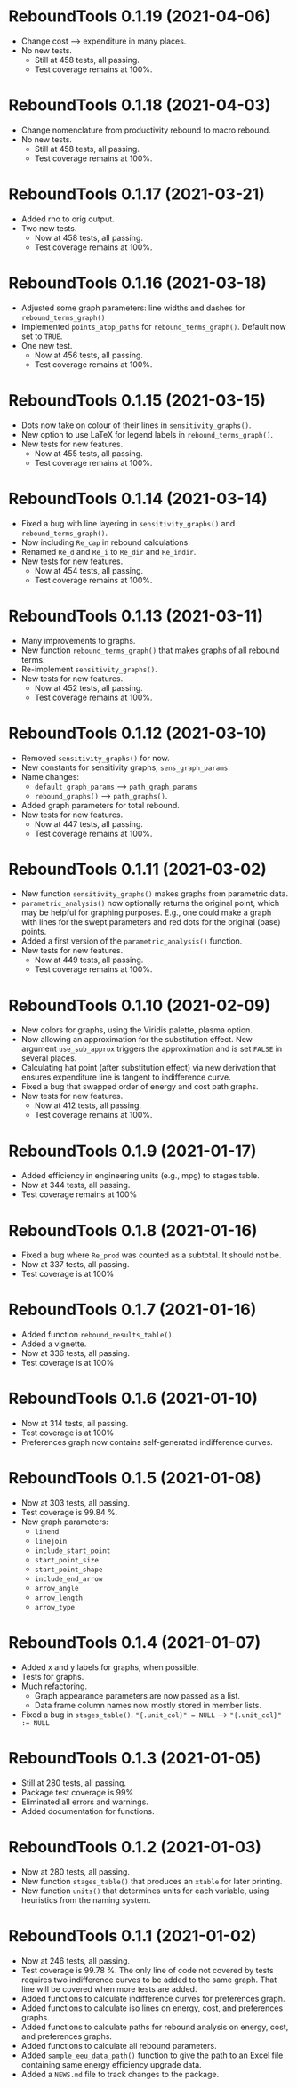 # ReboundTools 0.1.19 (2021-04-06)

* Change cost --> expenditure in many places.
* No new tests.
    - Still at 458 tests, all passing.
    - Test coverage remains at 100%.


# ReboundTools 0.1.18 (2021-04-03)

* Change nomenclature from productivity rebound to macro rebound.
* No new tests.
    - Still at 458 tests, all passing.
    - Test coverage remains at 100%.


# ReboundTools 0.1.17 (2021-03-21)

* Added rho to orig output.
* Two new tests.
    - Now at 458 tests, all passing.
    - Test coverage remains at 100%.


# ReboundTools 0.1.16 (2021-03-18)

* Adjusted some graph parameters:
  line widths and dashes for `rebound_terms_graph()`
* Implemented `points_atop_paths` for `rebound_terms_graph()`.
  Default now set to `TRUE`.
* One new test.
    - Now at 456 tests, all passing.
    - Test coverage remains at 100%.


# ReboundTools 0.1.15 (2021-03-15)

* Dots now take on colour of their lines in `sensitivity_graphs()`.
* New option to use LaTeX for legend labels in
  `rebound_terms_graph()`.
* New tests for new features.
    - Now at 455 tests, all passing.
    - Test coverage remains at 100%.


# ReboundTools 0.1.14 (2021-03-14)

* Fixed a bug with line layering in 
  `sensitivity_graphs()` and `rebound_terms_graph()`.
* Now including `Re_cap` in rebound calculations.
* Renamed `Re_d` and `Re_i` to `Re_dir` and `Re_indir`.
* New tests for new features.
    - Now at 454 tests, all passing.
    - Test coverage remains at 100%.


# ReboundTools 0.1.13 (2021-03-11)

* Many improvements to graphs.
* New function `rebound_terms_graph()`
  that makes graphs of all rebound terms.
* Re-implement `sensitivity_graphs()`.
* New tests for new features.
    - Now at 452 tests, all passing.
    - Test coverage remains at 100%.


# ReboundTools 0.1.12 (2021-03-10)

* Removed `sensitivity_graphs()` for now.
* New constants for sensitivity graphs, `sens_graph_params`.
* Name changes: 
    * `default_graph_params` --> `path_graph_params`
    * `rebound_graphs()` --> `path_graphs()`.
* Added graph parameters for total rebound.
* New tests for new features.
    - Now at 447 tests, all passing.
    - Test coverage remains at 100%.


# ReboundTools 0.1.11 (2021-03-02)

* New function `sensitivity_graphs()` makes graphs from parametric data.
* `parametric_analysis()` now optionally returns the original point,
  which may be helpful for graphing purposes.
  E.g., one could make a graph with lines for the swept parameters and 
  red dots for the original (base) points.
* Added a first version of the `parametric_analysis()` function.
* New tests for new features.
    - Now at 449 tests, all passing.
    - Test coverage remains at 100%.


# ReboundTools 0.1.10 (2021-02-09)

* New colors for graphs, using the Viridis palette, plasma option.
* Now allowing an approximation for the substitution effect.
  New argument `use_sub_approx` triggers the approximation
  and is set `FALSE` in several places.
* Calculating hat point (after substitution effect)
  via new derivation that ensures expenditure line is tangent to indifference curve.
* Fixed a bug that swapped order of energy and cost path graphs.
* New tests for new features.
    - Now at 412 tests, all passing.
    - Test coverage remains at 100%.


# ReboundTools 0.1.9 (2021-01-17)

* Added efficiency in engineering units (e.g., mpg) to stages table.
* Now at 344 tests, all passing.
* Test coverage remains at 100%


# ReboundTools 0.1.8 (2021-01-16)

* Fixed a bug where `Re_prod` was counted as a subtotal.
  It should not be.
* Now at 337 tests, all passing.
* Test coverage is at 100%


# ReboundTools 0.1.7 (2021-01-16)

* Added function `rebound_results_table()`.
* Added a vignette.
* Now at 336 tests, all passing.
* Test coverage is at 100%


# ReboundTools 0.1.6 (2021-01-10)

* Now at 314 tests, all passing.
* Test coverage is at 100%
* Preferences graph now contains self-generated indifference curves.


# ReboundTools 0.1.5 (2021-01-08)

* Now at 303 tests, all passing.
* Test coverage is 99.84 %. 
* New graph parameters:
    - `linend`
    - `linejoin`
    - `include_start_point`
    - `start_point_size`
    - `start_point_shape`
    - `include_end_arrow`
    - `arrow_angle`
    - `arrow_length`
    - `arrow_type`


# ReboundTools 0.1.4 (2021-01-07)

* Added x and y labels for graphs, when possible.
* Tests for graphs.
* Much refactoring.
    - Graph appearance parameters are now passed as a list.
    - Data frame column names now mostly stored in member lists.
* Fixed a bug in `stages_table()`. 
  `"{.unit_col}" = NULL` --> `"{.unit_col}" := NULL`
  

# ReboundTools 0.1.3 (2021-01-05)

* Still at 280 tests, all passing.
* Package test coverage is 99%
* Eliminated all errors and warnings.
* Added documentation for functions.


# ReboundTools 0.1.2 (2021-01-03)

* Now at 280 tests, all passing.
* New function `stages_table()` that produces an `xtable` for later printing.
* New function `units()` that determines units for each variable,
  using heuristics from the naming system.


# ReboundTools 0.1.1 (2021-01-02)

* Now at 246 tests, all passing.
* Test coverage is 99.78 %. 
  The only line of code not covered by tests
  requires two indifference curves to be added to the same graph.
  That line will be covered when more tests are added.
* Added functions to calculate indifference curves for preferences graph.
* Added functions to calculate iso lines on energy, cost, and preferences graphs.
* Added functions to calculate paths for rebound analysis on energy, cost, and preferences graphs.
* Added functions to calculate all rebound parameters.
* Added `sample_eeu_data_path()` function to give the path to an Excel file
  containing same energy efficiency upgrade data.
* Added a `NEWS.md` file to track changes to the package.
